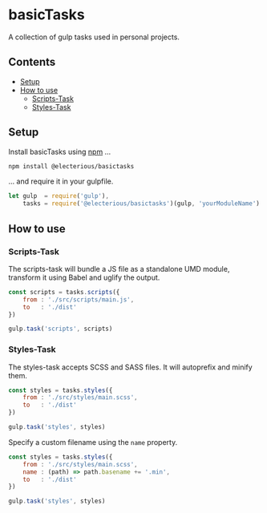 # basicTasks

A collection of gulp tasks used in personal projects.

## Contents

- [Setup](#setup)
- [How to use](#how-to-use)
	- [Scripts-Task](#scripts-task)
	- [Styles-Task](#styles-task)

## Setup

Install basicTasks using [npm](https://npmjs.com) …

```sh
npm install @electerious/basictasks
```

… and require it in your gulpfile.

```js
let gulp  = require('gulp'),
    tasks = require('@electerious/basictasks')(gulp, 'yourModuleName')
``` 

## How to use

### Scripts-Task

The scripts-task will bundle a JS file as a standalone UMD module, transform it using Babel and uglify the output. 

```js
const scripts = tasks.scripts({
	from : './src/scripts/main.js',
	to   : './dist'
})

gulp.task('scripts', scripts)
```

### Styles-Task

The styles-task accepts SCSS and SASS files. It will autoprefix and minify them.

```js
const styles = tasks.styles({
	from : './src/styles/main.scss',
	to   : './dist'
})

gulp.task('styles', styles)
```

Specify a custom filename using the `name` property.

```js
const styles = tasks.styles({
	from : './src/styles/main.scss',
	name : (path) => path.basename += '.min',
	to   : './dist'
})

gulp.task('styles', styles)
```